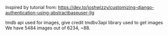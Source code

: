 Inspired by tutorial from:
https://dev.to/joshwizzy/customizing-django-authentication-using-abstractbaseuser-llg

tmdb api used for images, give credit
tmdbv3api library used to get images
We have 5484 images out of 6234, ~88.